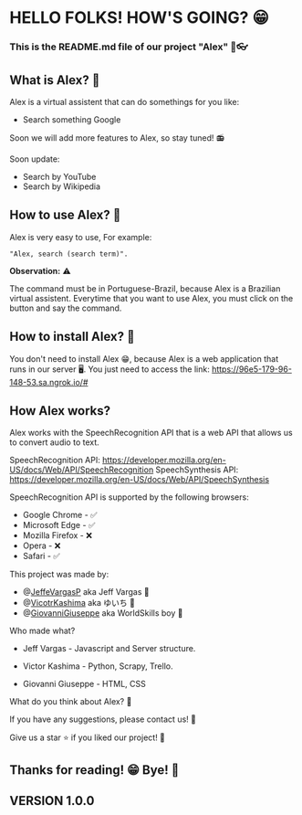 # HELLO FOLKS! HOW'S GOING? 😁

### This is the README.md file of our project "Alex" 📖👓

## What is Alex? 🤔

Alex is a virtual assistent that can do somethings for you like:

* Search something Google

Soon we will add more features to Alex, so stay tuned! 📻

Soon update:

* Search by YouTube
* Search by Wikipedia

## How to use Alex? 🤔

Alex is very easy to use, For example:

``"Alex, search (search term)".``


**Observation:** ⚠️

The command must be in Portuguese-Brazil, because Alex is a Brazilian virtual assistent.
Everytime that you want to use Alex, you must click on the button and say the command.

## How to install Alex? 🤔

You don't need to install Alex 😁, because Alex is a web application that runs in our server 🖥️.
You just need to access the link: https://96e5-179-96-148-53.sa.ngrok.io/#

## How Alex works?

Alex works with the SpeechRecognition API that is a web API that allows us to convert audio to text.

SpeechRecognition API: https://developer.mozilla.org/en-US/docs/Web/API/SpeechRecognition
SpeechSynthesis API: https://developer.mozilla.org/en-US/docs/Web/API/SpeechSynthesis

SpeechRecognition API is supported by the following browsers:

* Google Chrome - ✅
* Microsoft Edge - ✅
* Mozilla Firefox - ❌
* Opera - ❌
* Safari - ✅

This project was made by:

* @[JeffeVargasP](https://github.com/JeffeVargasP) aka Jeff Vargas 🤠
* @[VicotrKashima](https://github.com/VictorKashima) aka ゆいち 🤠
* @[GiovanniGiuseppe](https://github.com/giogiuseppe) aka WorldSkills boy 🤠

Who made what?

* Jeff Vargas - Javascript and Server structure.

* Victor Kashima - Python, Scrapy, Trello.

* Giovanni Giuseppe - HTML, CSS

What do you think about Alex? 🤔

If you have any suggestions, please contact us! 📧


Give us a star ⭐ if you liked our project! 🤩

## Thanks for reading! 😁 Bye! 👋
## VERSION 1.0.0